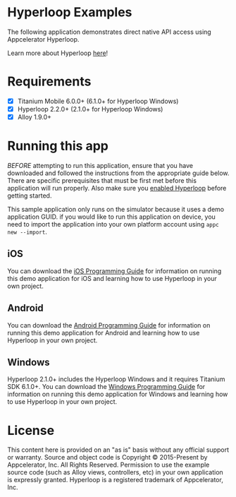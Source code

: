 # Hyperloop Examples

The following application demonstrates direct native API access using Appcelerator Hyperloop.

Learn more about Hyperloop [here](http://www.appcelerator.com/mobile-app-development-products/hyperloop/)!

# Requirements

- [x] Titanium Mobile 6.0.0+ (6.1.0+ for Hyperloop Windows)
- [x] Hyperloop 2.2.0+ (2.1.0+ for Hyperloop Windows)
- [x] Alloy 1.9.0+

# Running this app

*BEFORE* attempting to run this application, ensure that you have downloaded and followed the instructions from the appropriate guide below. There are specific prerequisites that must be first met before this application will run properly. Also make sure you [enabled Hyperloop](http://docs.appcelerator.com/platform/latest/#!/guide/Enabling_Hyperloop) before getting started.

This sample application only runs on the simulator because it uses a demo application GUID. if you would like to run this application on device, you need to import the application into your own platform account using `appc new --import`.

## iOS

You can download the [iOS Programming Guide](http://docs.appcelerator.com/platform/latest/#!/guide/iOS_Hyperloop_Programming_Guide) for information on running this demo application for iOS and learning how to use Hyperloop in your own project.

## Android

You can download the [Android Programming Guide](http://docs.appcelerator.com/platform/latest/#!/guide/Android_Hyperloop_Programming_Guide) for information on running this demo application for Android and learning how to use Hyperloop in your own project.

## Windows

Hyperloop 2.1.0+ includes the Hyperloop Windows and it requires Titanium SDK 6.1.0+.
You can download the [Windows Programming Guide](http://docs.appcelerator.com/platform/latest/#!/guide/Windows_Hyperloop_Programming_Guide) for information on running this demo application for Windows and learning how to use Hyperloop in your own project.

# License

This content here is provided on an "as is" basis without any official support or warranty. Source and object code is Copyright &copy; 2015-Present by Appcelerator, Inc. All Rights Reserved. Permission to use the example source code (such as Alloy views, controllers, etc) in your own application is expressly granted. Hyperloop is a registered trademark of Appcelerator, Inc. 
